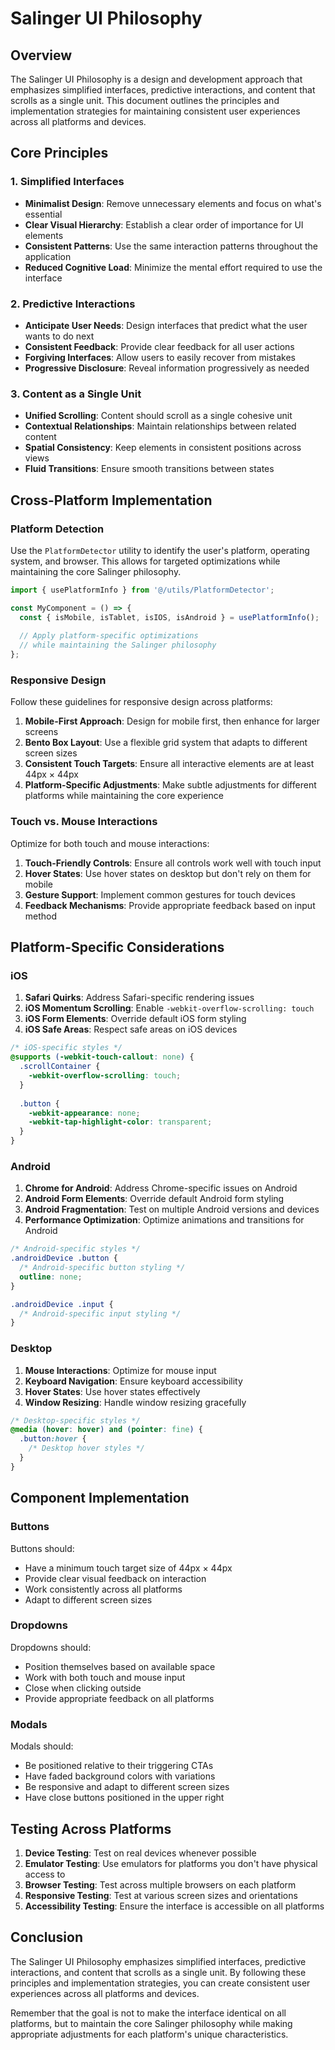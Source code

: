 # Salinger UI Philosophy

## Overview

The Salinger UI Philosophy is a design and development approach that emphasizes simplified interfaces, predictive interactions, and content that scrolls as a single unit. This document outlines the principles and implementation strategies for maintaining consistent user experiences across all platforms and devices.

## Core Principles

### 1. Simplified Interfaces

- **Minimalist Design**: Remove unnecessary elements and focus on what's essential
- **Clear Visual Hierarchy**: Establish a clear order of importance for UI elements
- **Consistent Patterns**: Use the same interaction patterns throughout the application
- **Reduced Cognitive Load**: Minimize the mental effort required to use the interface

### 2. Predictive Interactions

- **Anticipate User Needs**: Design interfaces that predict what the user wants to do next
- **Consistent Feedback**: Provide clear feedback for all user actions
- **Forgiving Interfaces**: Allow users to easily recover from mistakes
- **Progressive Disclosure**: Reveal information progressively as needed

### 3. Content as a Single Unit

- **Unified Scrolling**: Content should scroll as a single cohesive unit
- **Contextual Relationships**: Maintain relationships between related content
- **Spatial Consistency**: Keep elements in consistent positions across views
- **Fluid Transitions**: Ensure smooth transitions between states

## Cross-Platform Implementation

### Platform Detection

Use the `PlatformDetector` utility to identify the user's platform, operating system, and browser. This allows for targeted optimizations while maintaining the core Salinger philosophy.

```typescript
import { usePlatformInfo } from '@/utils/PlatformDetector';

const MyComponent = () => {
  const { isMobile, isTablet, isIOS, isAndroid } = usePlatformInfo();
  
  // Apply platform-specific optimizations
  // while maintaining the Salinger philosophy
};
```

### Responsive Design

Follow these guidelines for responsive design across platforms:

1. **Mobile-First Approach**: Design for mobile first, then enhance for larger screens
2. **Bento Box Layout**: Use a flexible grid system that adapts to different screen sizes
3. **Consistent Touch Targets**: Ensure all interactive elements are at least 44px × 44px
4. **Platform-Specific Adjustments**: Make subtle adjustments for different platforms while maintaining the core experience

### Touch vs. Mouse Interactions

Optimize for both touch and mouse interactions:

1. **Touch-Friendly Controls**: Ensure all controls work well with touch input
2. **Hover States**: Use hover states on desktop but don't rely on them for mobile
3. **Gesture Support**: Implement common gestures for touch devices
4. **Feedback Mechanisms**: Provide appropriate feedback based on input method

## Platform-Specific Considerations

### iOS

1. **Safari Quirks**: Address Safari-specific rendering issues
2. **iOS Momentum Scrolling**: Enable `-webkit-overflow-scrolling: touch`
3. **iOS Form Elements**: Override default iOS form styling
4. **iOS Safe Areas**: Respect safe areas on iOS devices

```css
/* iOS-specific styles */
@supports (-webkit-touch-callout: none) {
  .scrollContainer {
    -webkit-overflow-scrolling: touch;
  }
  
  .button {
    -webkit-appearance: none;
    -webkit-tap-highlight-color: transparent;
  }
}
```

### Android

1. **Chrome for Android**: Address Chrome-specific issues on Android
2. **Android Form Elements**: Override default Android form styling
3. **Android Fragmentation**: Test on multiple Android versions and devices
4. **Performance Optimization**: Optimize animations and transitions for Android

```css
/* Android-specific styles */
.androidDevice .button {
  /* Android-specific button styling */
  outline: none;
}

.androidDevice .input {
  /* Android-specific input styling */
}
```

### Desktop

1. **Mouse Interactions**: Optimize for mouse input
2. **Keyboard Navigation**: Ensure keyboard accessibility
3. **Hover States**: Use hover states effectively
4. **Window Resizing**: Handle window resizing gracefully

```css
/* Desktop-specific styles */
@media (hover: hover) and (pointer: fine) {
  .button:hover {
    /* Desktop hover styles */
  }
}
```

## Component Implementation

### Buttons

Buttons should:
- Have a minimum touch target size of 44px × 44px
- Provide clear visual feedback on interaction
- Work consistently across all platforms
- Adapt to different screen sizes

### Dropdowns

Dropdowns should:
- Position themselves based on available space
- Work with both touch and mouse input
- Close when clicking outside
- Provide appropriate feedback on all platforms

### Modals

Modals should:
- Be positioned relative to their triggering CTAs
- Have faded background colors with variations
- Be responsive and adapt to different screen sizes
- Have close buttons positioned in the upper right

## Testing Across Platforms

1. **Device Testing**: Test on real devices whenever possible
2. **Emulator Testing**: Use emulators for platforms you don't have physical access to
3. **Browser Testing**: Test across multiple browsers on each platform
4. **Responsive Testing**: Test at various screen sizes and orientations
5. **Accessibility Testing**: Ensure the interface is accessible on all platforms

## Conclusion

The Salinger UI Philosophy emphasizes simplified interfaces, predictive interactions, and content that scrolls as a single unit. By following these principles and implementation strategies, you can create consistent user experiences across all platforms and devices.

Remember that the goal is not to make the interface identical on all platforms, but to maintain the core Salinger philosophy while making appropriate adjustments for each platform's unique characteristics.
